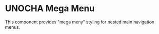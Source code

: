 UNOCHA Mega Menu
================

This component provides "mega meny" styling for nested main navigation menus.
